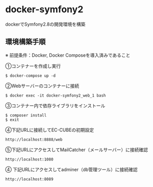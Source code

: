 # docker-symfony2
dockerでSymfony2.8の開発環境を構築

## 環境構築手順
※ 前提条件：Docker, Docker Composeを導入済みであること

①コンテナーを作成し実行
```
$ docker-compose up -d
```

②Webサーバーのコンテナーに接続
```
$ docker exec -it docker-symfony2_web_1 bash
```

③コンテナー内で依存ライブラリをインストール
```
$ composer install
$ exit
```

④下記URLに接続してEC-CUBEの初期設定
```
http://localhost:8888/web
```

⑤下記URLにアクセスしてMailCatcher（メールサーバー）に接続確認
```
http://localhost:1080
```

④ 下記URLにアクセスしてadminer（db管理ツール）に接続確認
```
http://localhost:8089
```
